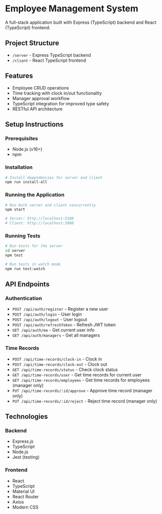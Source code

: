 # Employee Management System

A full-stack application built with Express (TypeScript) backend and React (TypeScript) frontend.

## Project Structure

- `/server` - Express TypeScript backend
- `/client` - React TypeScript frontend

## Features

- Employee CRUD operations
- Time tracking with clock in/out functionality
- Manager approval workflow
- TypeScript integration for improved type safety
- RESTful API architecture

## Setup Instructions

### Prerequisites

- Node.js (v16+)
- npm

### Installation

```bash
# Install dependencies for server and client
npm run install-all
```

### Running the Application

```bash
# Run both server and client concurrently
npm start

# Server: http://localhost:5100
# Client: http://localhost:3000
```

### Running Tests

```bash
# Run tests for the server
cd server
npm test

# Run tests in watch mode
npm run test:watch
```

## API Endpoints

### Authentication

- `POST /api/auth/register` - Register a new user
- `POST /api/auth/login` - User login
- `POST /api/auth/logout` - User logout
- `POST /api/auth/refreshToken` - Refresh JWT token
- `GET /api/auth/me` - Get current user info
- `GET /api/auth/managers` - Get all managers

### Time Records

- `POST /api/time-records/clock-in` - Clock in
- `POST /api/time-records/clock-out` - Clock out
- `GET /api/time-records/status` - Check clock status
- `GET /api/time-records/user` - Get time records for current user
- `GET /api/time-records/employees` - Get time records for employees (manager only)
- `PUT /api/time-records/:id/approve` - Approve time record (manager only)
- `PUT /api/time-records/:id/reject` - Reject time record (manager only)

## Technologies

### Backend
- Express.js
- TypeScript
- Node.js
- Jest (testing)

### Frontend
- React
- TypeScript
- Material UI
- React Router
- Axios
- Modern CSS 